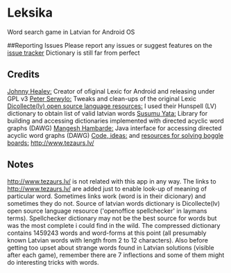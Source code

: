 # Leksika
Word search game in Latvian for Android OS

##Reporting Issues
Please report any issues or suggest features on the [issue tracker](https://github.com/gatis/leksika/issues)
Dictionary is still far from perfect

## Credits
[Johnny Healey:](https://code.google.com/archive/p/lexic/) Creator of ofiginal Lexic for Android and releasing under GPL v3
[Peter Serwylo:](https://github.com/lexica/lexica) Tweaks and clean-ups of the original Lexic 
[Dicollecte(lv) open source language resources:](http://dict.dv.lv/home.php?prj=lv) I used their Hunspell (LV) dictionary to obtain list of valid latvian words 
[Susumu Yata:](https://github.com/stil/dawgdic) Library for building and accessing dictionaries implemented with directed acyclic word graphs (DAWG) 
[Mangesh Hambarde:](https://github.com/stil/dawgdic) Java interface for accessing directed acyclic word graphs (DAWG) 
[Code, ideas:](http://stackoverflow.com/questions/746082/how-to-find-list-of-possible-words-from-a-letter-matrix-boggle-solver) and [resources for solving boggle boards:](http://www.gtoal.com/wordgames/boggle.html)
http://www.tezaurs.lv/

## Notes
http://www.tezaurs.lv/ is not related with this app in any way. The links to http://www.tezaurs.lv/ are added just to enable look-up of meaning of particular word. Sometimes links work (word is in their dicionary) and sometimes they do not. Source of latvian words dictionary is Dicollecte(lv) open source language resource ('openoffice spellchecker' in laymans terms). Spellchecker dictionary may not be the best source for words but was the most complete i could find in the wild. The compressed dictionary contains 1459243 words and word-forms at this point (all presumably known Latvian words with length from 2 to 12 characters). Also before getting too upset about strange words found in Latvian solutions (visible after each game), remember there are 7 inflections and some of them might do interesting tricks with words.
